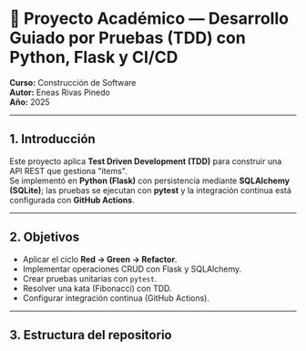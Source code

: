 # 📘 Proyecto Académico — Desarrollo Guiado por Pruebas (TDD) con Python, Flask y CI/CD

**Curso:** Construcción de Software  
**Autor:** Eneas Rivas Pinedo  
**Año:** 2025

---

## 1. Introducción

Este proyecto aplica **Test Driven Development (TDD)** para construir una API REST que gestiona "items".  
Se implementó en **Python (Flask)** con persistencia mediante **SQLAlchemy (SQLite)**; las pruebas se ejecutan con **pytest** y la integración continua está configurada con **GitHub Actions**.

---

## 2. Objetivos

- Aplicar el ciclo **Red → Green → Refactor**.  
- Implementar operaciones CRUD con Flask y SQLAlchemy.  
- Crear pruebas unitarias con `pytest`.  
- Resolver una kata (Fibonacci) con TDD.  
- Configurar integración continua (GitHub Actions).

---

## 3. Estructura del repositorio

